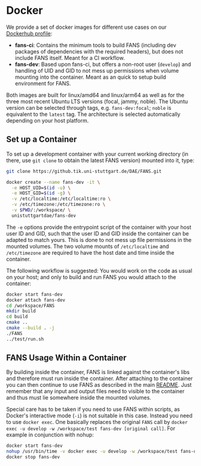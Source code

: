 # Docker
We provide a set of docker images for different use cases on our [Dockerhub profile](https://hub.docker.com/u/unistuttgartdae):
- **fans-ci**: Contains the minimum tools to build FANS (including dev packages of dependencies with the required headers), but does not include FANS itself. Meant for a CI workflow.
- **fans-dev**: Based upon fans-ci, but offers a non-root user (`develop`) and handling of UID and GID to not mess up permissions when volume mounting into the container. Meant as an quick to setup build environment for FANS.

Both images are built for linux/amd64 and linux/arm64 as well as for the three most recent Ubuntu LTS versions (focal, jammy, noble). The Ubuntu version can be selected through tags, e.g. `fans-dev:focal`; `noble` is equivalent to the `latest` tag. The architecture is selected automatically depending on your host platform.

## Set up a Container
To set up a development container with your current working directory (in there, use `git clone` to obtain the latest FANS version) mounted into it, type:
```bash
git clone https://github.tik.uni-stuttgart.de/DAE/FANS.git

docker create --name fans-dev -it \
  -e HOST_UID=$(id -u) \
  -e HOST_GID=$(id -g) \
  -v /etc/localtime:/etc/localtime:ro \
  -v /etc/timezone:/etc/timezone:ro \
  -v $PWD/:/workspace/ \
  unistuttgartdae/fans-dev
```
The `-e` options provide the entrypoint script of the container with your host user ID and GID, such that the user ID and GID inside the container can be adapted to match yours. This is done to not mess up file permissions in the mounted volumes. The two volume mounts of `/etc/localtime` and `/etc/timezone` are required to have the host date and time inside the container.

The following workflow is suggested: You would work on the code as usual on your host; and only to build and run FANS you would attach to the container:
```bash
docker start fans-dev
docker attach fans-dev
cd /workspace/FANS
mkdir build
cd build
cmake ..
cmake --build . -j
./FANS
../test/run.sh
```

## FANS Usage Within a Container
By building inside the container, FANS is linked against the container's libs and therefore must run inside the container. After attaching to the container you can then continue to use FANS as described in the main [README](../README.md#usage). Just remember that any input and output files need to visible to the container and thus must lie somewhere inside the mounted volumes.

Special care has to be taken if you need to use FANS within scripts, as Docker's interactive mode (`-i`) is not suitable in this case. Instead you need to use `docker exec`. One basically replaces the original `FANS` call by `docker exec -u develop -w /workspace/test fans-dev [original call]`. For example in conjunction with nohup:
```bash
docker start fans-dev
nohup /usr/bin/time -v docker exec -u develop -w /workspace/test fans-dev [original call] &
docker stop fans-dev
```